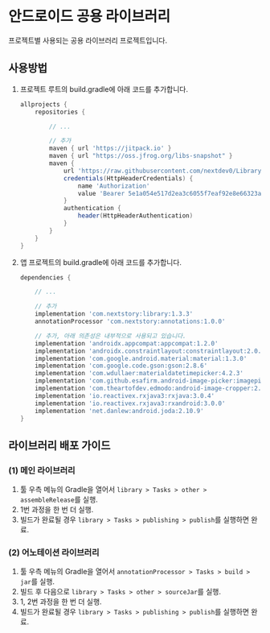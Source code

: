 # 안드로이드 공용 라이브러리

프로젝트별 사용되는 공용 라이브러리 프로젝트입니다.

## 사용방법

1. 프로젝트 루트의 build.gradle에 아래 코드를 추가합니다.

    ```gradle
    allprojects {
        repositories {

            // ...

            // 추가
            maven { url 'https://jitpack.io' }
            maven { url "https://oss.jfrog.org/libs-snapshot" }
            maven {
                url 'https://raw.githubusercontent.com/nextdev0/LibraryAndroid/main/repository'
                credentials(HttpHeaderCredentials) {
                    name 'Authorization'
                    value 'Bearer 5e1a054e517d2ea3c6055f7eaf92e8e66323abdc'
                }
                authentication {
                    header(HttpHeaderAuthentication)
                }
            }
        }
    }
    ```

2. 앱 프로젝트의 build.gradle에 아래 코드를 추가합니다.

    ```gradle
    dependencies {

        // ...

        // 추가
        implementation 'com.nextstory:library:1.3.3'
        annotationProcessor 'com.nextstory:annotations:1.0.0'

        // 추가, 아래 의존성은 내부적으로 사용되고 있습니다.
        implementation 'androidx.appcompat:appcompat:1.2.0'
        implementation 'androidx.constraintlayout:constraintlayout:2.0.4'
        implementation 'com.google.android.material:material:1.3.0'
        implementation 'com.google.code.gson:gson:2.8.6'
        implementation 'com.wdullaer:materialdatetimepicker:4.2.3'
        implementation 'com.github.esafirm.android-image-picker:imagepicker:2.4.5'
        implementation 'com.theartofdev.edmodo:android-image-cropper:2.8.0'
        implementation 'io.reactivex.rxjava3:rxjava:3.0.4'
        implementation 'io.reactivex.rxjava3:rxandroid:3.0.0'
        implementation 'net.danlew:android.joda:2.10.9'
    }
    ```

## 라이브러리 배포 가이드

### (1) 메인 라이브러리

1. 툴 우측 메뉴의 Gradle을 열어서 `library > Tasks > other > assembleRelease`를 실행.
2. 1번 과정을 한 번 더 실행.
3. 빌드가 완료될 경우 `library > Tasks > publishing > publish`를 실행하면 완료.

### (2) 어노테이션 라이브러리

1. 툴 우측 메뉴의 Gradle을 열어서 `annotationProcessor > Tasks > build > jar`를 실행.
2. 빌드 후 다음으로 `library > Tasks > other > sourceJar`를 실행.
3. 1, 2번 과정을 한 번 더 실행.
4. 빌드가 완료될 경우 `library > Tasks > publishing > publish`를 실행하면 완료.
